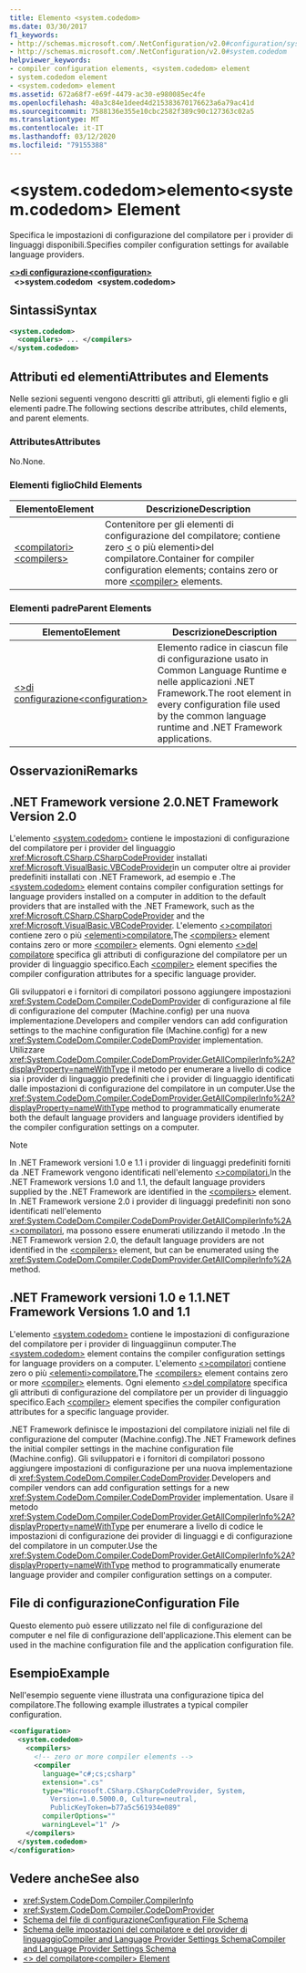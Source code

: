 ```yaml
---
title: Elemento <system.codedom>
ms.date: 03/30/2017
f1_keywords:
- http://schemas.microsoft.com/.NetConfiguration/v2.0#configuration/system.codedom
- http://schemas.microsoft.com/.NetConfiguration/v2.0#system.codedom
helpviewer_keywords:
- compiler configuration elements, <system.codedom> element
- system.codedom element
- <system.codedom> element
ms.assetid: 672a68f7-e69f-4479-ac30-e980085ec4fe
ms.openlocfilehash: 40a3c84e1deed4d215383670176623a6a79ac41d
ms.sourcegitcommit: 7588136e355e10cbc2582f389c90c127363c02a5
ms.translationtype: MT
ms.contentlocale: it-IT
ms.lasthandoff: 03/12/2020
ms.locfileid: "79155388"
---
```

# <a name="systemcodedom-element"></a><span data-ttu-id="b61ba-102">\<system.codedom>elemento</span><span class="sxs-lookup"><span data-stu-id="b61ba-102">\<system.codedom> Element</span></span>
<span data-ttu-id="b61ba-103">Specifica le impostazioni di configurazione del compilatore per i provider di linguaggi disponibili.</span><span class="sxs-lookup"><span data-stu-id="b61ba-103">Specifies compiler configuration settings for available language providers.</span></span>  
  
[<span data-ttu-id="b61ba-104">**\<>di configurazione**</span><span class="sxs-lookup"><span data-stu-id="b61ba-104">**\<configuration>**</span></span>](../configuration-element.md)  
<span data-ttu-id="b61ba-105">&nbsp;&nbsp;**\<>system.codedom**</span><span class="sxs-lookup"><span data-stu-id="b61ba-105">&nbsp;&nbsp;**\<system.codedom>**</span></span>  
  
## <a name="syntax"></a><span data-ttu-id="b61ba-106">Sintassi</span><span class="sxs-lookup"><span data-stu-id="b61ba-106">Syntax</span></span>  
  
```xml  
<system.codedom>  
  <compilers> ... </compilers>  
</system.codedom>  
```  
  
## <a name="attributes-and-elements"></a><span data-ttu-id="b61ba-107">Attributi ed elementi</span><span class="sxs-lookup"><span data-stu-id="b61ba-107">Attributes and Elements</span></span>  
 <span data-ttu-id="b61ba-108">Nelle sezioni seguenti vengono descritti gli attributi, gli elementi figlio e gli elementi padre.</span><span class="sxs-lookup"><span data-stu-id="b61ba-108">The following sections describe attributes, child elements, and parent elements.</span></span>  
  
### <a name="attributes"></a><span data-ttu-id="b61ba-109">Attributes</span><span class="sxs-lookup"><span data-stu-id="b61ba-109">Attributes</span></span>  
 <span data-ttu-id="b61ba-110">No.</span><span class="sxs-lookup"><span data-stu-id="b61ba-110">None.</span></span>  
  
### <a name="child-elements"></a><span data-ttu-id="b61ba-111">Elementi figlio</span><span class="sxs-lookup"><span data-stu-id="b61ba-111">Child Elements</span></span>  
  
|<span data-ttu-id="b61ba-112">Elemento</span><span class="sxs-lookup"><span data-stu-id="b61ba-112">Element</span></span>|<span data-ttu-id="b61ba-113">Descrizione</span><span class="sxs-lookup"><span data-stu-id="b61ba-113">Description</span></span>|  
|-------------|-----------------|  
|[<span data-ttu-id="b61ba-114">\<compilatori></span><span class="sxs-lookup"><span data-stu-id="b61ba-114">\<compilers></span></span>](compilers-element.md)|<span data-ttu-id="b61ba-115">Contenitore per gli elementi di configurazione del compilatore; contiene zero [ \<](compiler-element.md) o più elementi>del compilatore.</span><span class="sxs-lookup"><span data-stu-id="b61ba-115">Container for compiler configuration elements; contains zero or more [\<compiler>](compiler-element.md) elements.</span></span>|  
  
### <a name="parent-elements"></a><span data-ttu-id="b61ba-116">Elementi padre</span><span class="sxs-lookup"><span data-stu-id="b61ba-116">Parent Elements</span></span>  
  
|<span data-ttu-id="b61ba-117">Elemento</span><span class="sxs-lookup"><span data-stu-id="b61ba-117">Element</span></span>|<span data-ttu-id="b61ba-118">Descrizione</span><span class="sxs-lookup"><span data-stu-id="b61ba-118">Description</span></span>|  
|-------------|-----------------|  
|[<span data-ttu-id="b61ba-119">\<>di configurazione</span><span class="sxs-lookup"><span data-stu-id="b61ba-119">\<configuration></span></span>](../configuration-element.md)|<span data-ttu-id="b61ba-120">Elemento radice in ciascun file di configurazione usato in Common Language Runtime e nelle applicazioni .NET Framework.</span><span class="sxs-lookup"><span data-stu-id="b61ba-120">The root element in every configuration file used by the common language runtime and .NET Framework applications.</span></span>|  
  
## <a name="remarks"></a><span data-ttu-id="b61ba-121">Osservazioni</span><span class="sxs-lookup"><span data-stu-id="b61ba-121">Remarks</span></span>  
  
## <a name="net-framework-version-20"></a><span data-ttu-id="b61ba-122">.NET Framework versione 2.0</span><span class="sxs-lookup"><span data-stu-id="b61ba-122">.NET Framework Version 2.0</span></span>  
 <span data-ttu-id="b61ba-123">L'elemento [ \<system.codedom>](system-codedom-element.md) contiene le impostazioni di configurazione del compilatore per i provider del linguaggio <xref:Microsoft.CSharp.CSharpCodeProvider> installati <xref:Microsoft.VisualBasic.VBCodeProvider>in un computer oltre ai provider predefiniti installati con .NET Framework, ad esempio e .</span><span class="sxs-lookup"><span data-stu-id="b61ba-123">The [\<system.codedom>](system-codedom-element.md) element contains compiler configuration settings for language providers installed on a computer in addition to the default providers that are installed with the .NET Framework, such as the <xref:Microsoft.CSharp.CSharpCodeProvider> and the <xref:Microsoft.VisualBasic.VBCodeProvider>.</span></span> <span data-ttu-id="b61ba-124">L'elemento [ \<>compilatori](compilers-element.md) contiene zero o più [ \<elementi>compilatore.](compiler-element.md)</span><span class="sxs-lookup"><span data-stu-id="b61ba-124">The [\<compilers>](compilers-element.md) element contains zero or more [\<compiler>](compiler-element.md) elements.</span></span> <span data-ttu-id="b61ba-125">Ogni elemento [ \<>del compilatore](compiler-element.md) specifica gli attributi di configurazione del compilatore per un provider di linguaggio specifico.</span><span class="sxs-lookup"><span data-stu-id="b61ba-125">Each [\<compiler>](compiler-element.md) element specifies the compiler configuration attributes for a specific language provider.</span></span>  
  
 <span data-ttu-id="b61ba-126">Gli sviluppatori e i fornitori di compilatori possono aggiungere impostazioni <xref:System.CodeDom.Compiler.CodeDomProvider> di configurazione al file di configurazione del computer (Machine.config) per una nuova implementazione.</span><span class="sxs-lookup"><span data-stu-id="b61ba-126">Developers and compiler vendors can add configuration settings to the machine configuration file (Machine.config) for a new <xref:System.CodeDom.Compiler.CodeDomProvider> implementation.</span></span> <span data-ttu-id="b61ba-127">Utilizzare <xref:System.CodeDom.Compiler.CodeDomProvider.GetAllCompilerInfo%2A?displayProperty=nameWithType> il metodo per enumerare a livello di codice sia i provider di linguaggio predefiniti che i provider di linguaggio identificati dalle impostazioni di configurazione del compilatore in un computer.</span><span class="sxs-lookup"><span data-stu-id="b61ba-127">Use the <xref:System.CodeDom.Compiler.CodeDomProvider.GetAllCompilerInfo%2A?displayProperty=nameWithType> method to programmatically enumerate both the default language providers and language providers identified by the compiler configuration settings on a computer.</span></span>  
  
> [!NOTE]
> <span data-ttu-id="b61ba-128">In .NET Framework versioni 1.0 e 1.1 i provider di linguaggi predefiniti forniti da .NET Framework vengono identificati nell'elemento [ \<>compilatori.](compilers-element.md)</span><span class="sxs-lookup"><span data-stu-id="b61ba-128">In the .NET Framework versions 1.0 and 1.1, the default language providers supplied by the .NET Framework are identified in the [\<compilers>](compilers-element.md) element.</span></span> <span data-ttu-id="b61ba-129">In .NET Framework versione 2.0 i provider di linguaggi predefiniti non sono identificati nell'elemento <xref:System.CodeDom.Compiler.CodeDomProvider.GetAllCompilerInfo%2A> [ \<>compilatori,](compilers-element.md) ma possono essere enumerati utilizzando il metodo .</span><span class="sxs-lookup"><span data-stu-id="b61ba-129">In the .NET Framework version 2.0, the default language providers are not identified in the [\<compilers>](compilers-element.md) element, but can be enumerated using the <xref:System.CodeDom.Compiler.CodeDomProvider.GetAllCompilerInfo%2A> method.</span></span>  
  
## <a name="net-framework-versions-10-and-11"></a><span data-ttu-id="b61ba-130">.NET Framework versioni 1.0 e 1.1</span><span class="sxs-lookup"><span data-stu-id="b61ba-130">.NET Framework Versions 1.0 and 1.1</span></span>  
 <span data-ttu-id="b61ba-131">L'elemento [ \<system.codedom>](system-codedom-element.md) contiene le impostazioni di configurazione del compilatore per i provider di linguaggiinun computer.</span><span class="sxs-lookup"><span data-stu-id="b61ba-131">The [\<system.codedom>](system-codedom-element.md) element contains the compiler configuration settings for language providers on a computer.</span></span> <span data-ttu-id="b61ba-132">L'elemento [ \<>compilatori](compilers-element.md) contiene zero o più [ \<elementi>compilatore.](compiler-element.md)</span><span class="sxs-lookup"><span data-stu-id="b61ba-132">The [\<compilers>](compilers-element.md) element contains zero or more [\<compiler>](compiler-element.md) elements.</span></span> <span data-ttu-id="b61ba-133">Ogni elemento [ \<>del compilatore](compiler-element.md) specifica gli attributi di configurazione del compilatore per un provider di linguaggio specifico.</span><span class="sxs-lookup"><span data-stu-id="b61ba-133">Each [\<compiler>](compiler-element.md) element specifies the compiler configuration attributes for a specific language provider.</span></span>  
  
 <span data-ttu-id="b61ba-134">.NET Framework definisce le impostazioni del compilatore iniziali nel file di configurazione del computer (Machine.config).</span><span class="sxs-lookup"><span data-stu-id="b61ba-134">The .NET Framework defines the initial compiler settings in the machine configuration file (Machine.config).</span></span> <span data-ttu-id="b61ba-135">Gli sviluppatori e i fornitori di compilatori possono aggiungere impostazioni di configurazione per una nuova implementazione di <xref:System.CodeDom.Compiler.CodeDomProvider>.</span><span class="sxs-lookup"><span data-stu-id="b61ba-135">Developers and compiler vendors can add configuration settings for a new <xref:System.CodeDom.Compiler.CodeDomProvider> implementation.</span></span> <span data-ttu-id="b61ba-136">Usare il metodo <xref:System.CodeDom.Compiler.CodeDomProvider.GetAllCompilerInfo%2A?displayProperty=nameWithType> per enumerare a livello di codice le impostazioni di configurazione dei provider di linguaggi e di configurazione del compilatore in un computer.</span><span class="sxs-lookup"><span data-stu-id="b61ba-136">Use the <xref:System.CodeDom.Compiler.CodeDomProvider.GetAllCompilerInfo%2A?displayProperty=nameWithType> method to programmatically enumerate language provider and compiler configuration settings on a computer.</span></span>  
  
## <a name="configuration-file"></a><span data-ttu-id="b61ba-137">File di configurazione</span><span class="sxs-lookup"><span data-stu-id="b61ba-137">Configuration File</span></span>  
 <span data-ttu-id="b61ba-138">Questo elemento può essere utilizzato nel file di configurazione del computer e nel file di configurazione dell'applicazione.</span><span class="sxs-lookup"><span data-stu-id="b61ba-138">This element can be used in the machine configuration file and the application configuration file.</span></span>  
  
## <a name="example"></a><span data-ttu-id="b61ba-139">Esempio</span><span class="sxs-lookup"><span data-stu-id="b61ba-139">Example</span></span>  
 <span data-ttu-id="b61ba-140">Nell'esempio seguente viene illustrata una configurazione tipica del compilatore.</span><span class="sxs-lookup"><span data-stu-id="b61ba-140">The following example illustrates a typical compiler configuration.</span></span>  
  
```xml  
<configuration>  
  <system.codedom>  
    <compilers>  
      <!-- zero or more compiler elements -->  
      <compiler
        language="c#;cs;csharp"  
        extension=".cs"  
        type="Microsoft.CSharp.CSharpCodeProvider, System,
          Version=1.0.5000.0, Culture=neutral,
          PublicKeyToken=b77a5c561934e089"  
        compilerOptions=""  
        warningLevel="1" />  
    </compilers>  
  </system.codedom>  
</configuration>  
```  
  
## <a name="see-also"></a><span data-ttu-id="b61ba-141">Vedere anche</span><span class="sxs-lookup"><span data-stu-id="b61ba-141">See also</span></span>

- <xref:System.CodeDom.Compiler.CompilerInfo>
- <xref:System.CodeDom.Compiler.CodeDomProvider>
- [<span data-ttu-id="b61ba-142">Schema del file di configurazione</span><span class="sxs-lookup"><span data-stu-id="b61ba-142">Configuration File Schema</span></span>](../index.md)
- [<span data-ttu-id="b61ba-143">Schema delle impostazioni del compilatore e del provider di linguaggioCompiler and Language Provider Settings Schema</span><span class="sxs-lookup"><span data-stu-id="b61ba-143">Compiler and Language Provider Settings Schema</span></span>](index.md)
- [<span data-ttu-id="b61ba-144">\<> del compilatore</span><span class="sxs-lookup"><span data-stu-id="b61ba-144">\<compiler> Element</span></span>](compiler-element.md)
